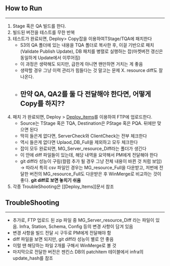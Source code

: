 ## How to Run
---
1. Stage 혹은 QA 빌드를 한다.
2. 빌드된 버전을 테스트를 무한 반복
3. 테스트가 완료되면, Deploy> Copy잡을 이용하여TStage/TQA에 패치한다
    - S3의 QA 폴더에 있는 내용을 TQA 폴더로 복사한 후, 이걸 기반으로 패치(Validate Publish Update), DB 패치를 병렬로 실행하는 잡(마켓버전 갱신은 동일하게 Update에서 이루어짐)
    - 이 과정은 생략해도 되지만, 급한게 아니면 왠만하면 거치는 게 좋음
    - 생략할 경우 그냥 이력 관리가 힘들다는 것 말고는 문제 X. resource diff도 잘 나온다.
    - ## 만약 QA, QA2를 둘 다 전달해야 한다면, 어떻게 Copy를 하지??
4. 패치 가 완료되면, Deploy > [Deploy_items](https://www.notion.so/Deploy_items-b6315719ced447bf9415932547b2230c?pvs=21)를 이용하여 FTP에 업로드한다.
    - Source는 TStage 혹은 TQA, Destination은 PStage 혹은 PQA. 뒤에만 맞으면 된다
    - 딱히 들은게 없다면, ServerCheck와 ClientCheck는 전부 체크한다
    - 역시 들은게 없다면 Uplaod_DB_Full을 제외하고 모두 체크한다
    - 잡이 모두 완료되면, MG_Server_resource_Diff라는 폴더가 생긴다
    - 이 안에 diff 파일들이 있는데, 해당 내역을 요약해서 PM에게 전달해야 한다
    - git diff라 성능이 구림(컬럼 추가 될 경우 그냥 전체 내용이 바뀐 것 처럼 보임) → 따라서 특히 csv 파일인 경우는 MG_resource_Full을 다운받고, 저번에 전달한 버전의 MG_resource_Full도 다운받은 후 WinMerge로 비교하는 것이 좋다. **git diff로 보면 놓치기 쉬움**
5. 각종 TroubleShooting은 [[Deploy_Items]]문서 참조


## TroubleShooting
---
- 추가로, FTP 업로드 된 zip 파일 중 MG_Server_resource_Diff 라는 파일이 있음. Infra, Station, Schema, Config 등의 변경 사항이 담겨 있음
- 변경 사항을 빌드 전달 시 구두로 PM에게 전달해야 함
- diff 파일을 보면 되지만, git diff라 성능이 별로 안 좋음
- 이럴 땐 해당하는 파일 2개를 구해서 WinMerge로 볼 것
- 마지막으로 전달한 버전은 젠킨스 DB의 patchitem 테이블에서 infra의 update_hash를 참조
